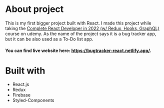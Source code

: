 # About project
This is my first bigger project built with React.
I made this project while taking the [Complete React Developer in 2022 (w/ Redux, Hooks, GraphQL)](https://www.udemy.com/course/complete-react-developer-zero-to-mastery/) course on udemy. As the name of the project says it is a bug tracker app, but it can be also used as a To-Do list app. 


#### You can find live website here: https://bugtracker-react.netlify.app/.
# Built with
- React.js
- Redux
- Firebase
- Styled-Components
